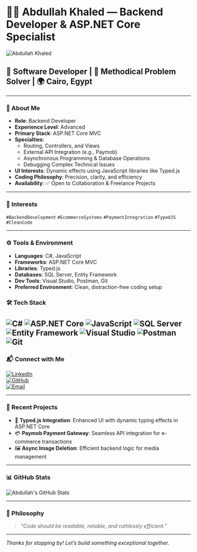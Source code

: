 # 👨‍💻 Abdullah Khaled — Backend Developer & ASP.NET Core Specialist

![Abdullah Khaled](https://your-image-url.com) <!-- Replace with your actual image URL -->

## 💼 Software Developer | 🧠 Methodical Problem Solver | 🌍 Cairo, Egypt

---

### 🧾 About Me
- **Role**: Backend Developer  
- **Experience Level**: Advanced  
- **Primary Stack**: ASP.NET Core MVC  
- **Specialties**:  
  - Routing, Controllers, and Views  
  - External API Integration (e.g., Paymob)  
  - Asynchronous Programming & Database Operations  
  - Debugging Complex Technical Issues  
- **UI Interests**: Dynamic effects using JavaScript libraries like Typed.js  
- **Coding Philosophy**: Precision, clarity, and efficiency  
- **Availability**: ✅ Open to Collaboration & Freelance Projects  

---

### 🧠 Interests
`#BackendDevelopment` `#EcommerceSystems` `#PaymentIntegration` `#TypedJS` `#CleanCode`

---

### ⚙️ Tools & Environment
- **Languages**: C#, JavaScript  
- **Frameworks**: ASP.NET Core MVC  
- **Libraries**: Typed.js  
- **Databases**: SQL Server, Entity Framework  
- **Dev Tools**: Visual Studio, Postman, Git  
- **Preferred Environment**: Clean, distraction-free coding setup  
### 🛠️ Tech Stack

![C#](https://img.shields.io/badge/C%23-239120?style=for-the-badge&logo=c-sharp&logoColor=white)
![ASP.NET Core](https://img.shields.io/badge/ASP.NET_Core-5C2D91?style=for-the-badge&logo=.net&logoColor=white)
![JavaScript](https://img.shields.io/badge/JavaScript-F7DF1E?style=for-the-badge&logo=javascript&logoColor=black)
![SQL Server](https://img.shields.io/badge/SQL_Server-CC2927?style=for-the-badge&logo=microsoft-sql-server&logoColor=white)
![Entity Framework](https://img.shields.io/badge/Entity_Framework-68217A?style=for-the-badge&logo=.net&logoColor=white)
![Visual Studio](https://img.shields.io/badge/Visual_Studio-5C2D91?style=for-the-badge&logo=visual-studio&logoColor=white)
![Postman](https://img.shields.io/badge/Postman-FF6C37?style=for-the-badge&logo=postman&logoColor=white)
![Git](https://img.shields.io/badge/Git-F05032?style=for-the-badge&logo=git&logoColor=white)
---

### 📬 Connect with Me
[![LinkedIn](https://img.shields.io/badge/LinkedIn-AbdullahKhaled-blue?logo=linkedin)](https://linkedin.com)  
[![GitHub](https://img.shields.io/badge/GitHub-abdullahkhaled-black?logo=github)](https://github.com/abdullahkhaled)  
[![Email](https://img.shields.io/badge/Email-abdullah@example.com-red?logo=gmail)](mailto:abdullah@example.com)

---

### 🚀 Recent Projects
- 🧾 **Typed.js Integration**: Enhanced UI with dynamic typing effects in ASP.NET Core  
- 💳 **Paymob Payment Gateway**: Seamless API integration for e-commerce transactions  
- 🖼️ **Async Image Deletion**: Efficient backend logic for media management  

---

### 📊 GitHub Stats
![Abdullah's GitHub Stats](https://github-readme-stats.vercel.app/api?username=abdullahkhaled&show_icons=true&theme=radical)

---

### 🧠 Philosophy
> _“Code should be readable, reliable, and ruthlessly efficient.”_

---

_Thanks for stopping by! Let’s build something exceptional together._

